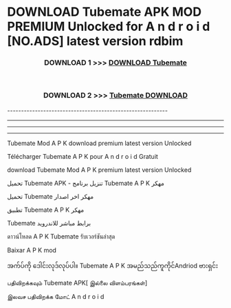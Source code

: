 # DOWNLOAD Tubemate  APK MOD PREMIUM Unlocked for A n d r o i d [NO.ADS] latest version rdbim 



<div align="center">

<h3>DOWNLOAD 1 >>> <a href="https://getmod2.web.app/?judul=Tubemate ">DOWNLOAD Tubemate </a></h3><br>

<h3>DOWNLOAD 2 >>> <a href="https://getmod2.web.app/?judul=Tubemate ">Tubemate  DOWNLOAD </a></h3>

</div>
----------------------------------------------------------

----------------------------------------------------------

----------------------------------------------------------

----------------------------------------------------------

Tubemate  Mod A P K download premium latest version Unlocked

Télécharger Tubemate  A P K pour A n d r o i d Gratuit

download Tubemate  Mod A P K premium latest version Unlocked

تحميل Tubemate  APK - تنزيل برنامج Tubemate  A P K مهكر

تحميل Tubemate  مهكر اخر اصدار

تطبيق Tubemate  A P K مهكر

Tubemate  برابط مباشر للاندرويد

ดาวน์โหลด A P K Tubemate  รับเวอร์ชันล่าสุด

Baixar A P K mod

အက်ပ်ကို ဒေါင်းလုဒ်လုပ်ပါ။ Tubemate  A P K အမည်သည်ကူကိုင်Andriod ဗားရှင်း

பதிவிறக்கவும் Tubemate  APK[ இல்லை விளம்பரங்கள்] 
 
இலவச பதிவிறக்க மோட் A n d r o i d



